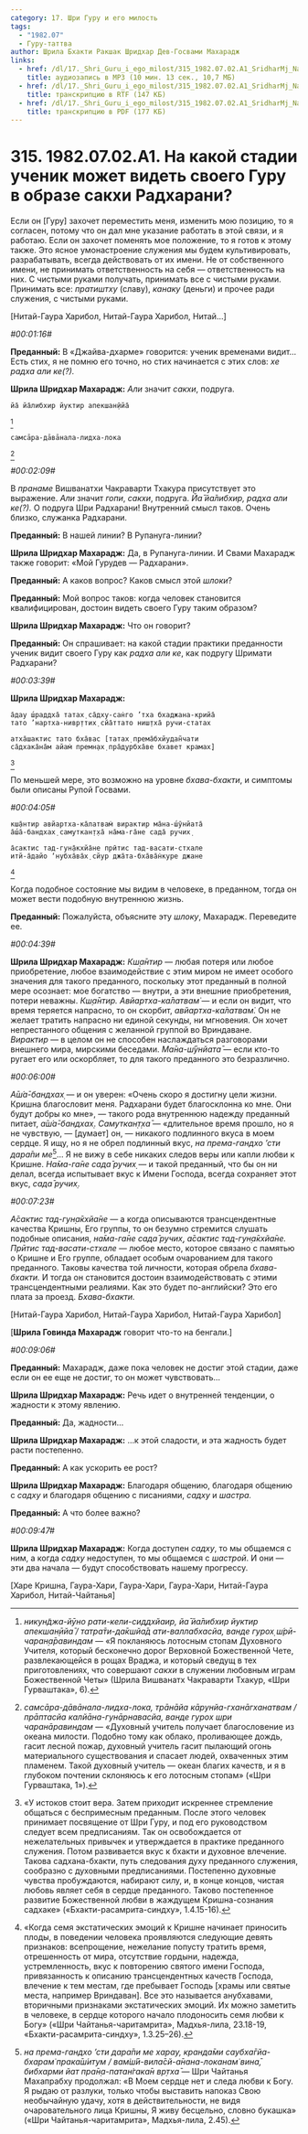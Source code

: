 ```yaml
---
category: 17. Шри Гуру и его милость
tags:
  - "1982.07"
  - Гуру-таттва
author: Шрила Бхакти Ракшак Шридхар Дев-Госвами Махарадж
links:
  - href: /dl/17._Shri_Guru_i_ego_milost/315_1982.07.02.A1_SridharMj_Na_kakoj_stadii_uchenik_mozhet_videt_svoego_Guru_v_obraze_sakhi_Radharani.mp3
    title: аудиозапись в MP3 (10 мин. 13 сек., 10,7 МБ)
  - href: /dl/17._Shri_Guru_i_ego_milost/315_1982.07.02.A1_SridharMj_Na_kakoj_stadii_uchenik_mozhet_videt_svoego_Guru_v_obraze_sakhi_Radharani.rtf
    title: транскрипцию в RTF (147 КБ)
  - href: /dl/17._Shri_Guru_i_ego_milost/315_1982.07.02.A1_SridharMj_Na_kakoj_stadii_uchenik_mozhet_videt_svoego_Guru_v_obraze_sakhi_Radharani.pdf
    title: транскрипцию в PDF (177 КБ)
---
```


# 315. 1982.07.02.A1. На какой стадии ученик может видеть своего Гуру в образе сакхи Радхарани?

Если он [Гуру] захочет переместить меня, изменить мою позицию, то я согласен, потому что он дал мне указание работать в этой связи, и я работаю. Если он захочет поменять мое положение, то я готов к этому также. Это ясное умонастроение служения мы будем культивировать, разрабатывать, всегда действовать от их имени. Не от собственного имени, не принимать ответственность на себя — ответственность на них. С чистыми руками получать, принимать все с чистыми руками. Принимать все: *пратиштху* (славу), *канаку* (деньги) и прочее ради служения, с чистыми руками.

[Нитай-Гаура Харибол, Нитай-Гаура Харибол, Нитай…]

*#00:01:16#*

**Преданный:** В «Джайва-дхарме» говорится: ученик временами видит… Есть стих, я не помню его точно, но стих начинается с этих слов: *хе радха али ке(?).*

**Шрила Шридхар Махарадж:** *Али* значит *сакхи*, подруга.

    йа̄ йа̄либхир йуктир апекшан̣ӣйа̄
[^_ftn1]

    самсāра-дāвāнала-лидха-лока
[^_ftn2]

*#00:02:09#*

В *пранаме* Вишванатхи Чакраварти Тхакура присутствует это выражение. *Али* значит *гопи*, *сакхи*, подруга. *Йа̄ йа̄либхир,* *радха али ке(?).* О подруга Шри Радхарани! Внутренний смысл таков. Очень близко, служанка Радхарани.

**Преданный:** В нашей линии? В Рупануга-линии?

**Шрила Шридхар Махарадж:** Да, в Рупануга-линии. И Свами Махарадж также говорит: «Мой Гурудев — Радхарани».

**Преданный:** А каков вопрос? Каков смысл этой *шлоки*?

**Преданный:** Мой вопрос таков: когда человек становится квалифицирован, достоин видеть своего Гуру таким образом?

**Шрила Шридхар Махарадж:** Что он говорит?

**Преданный:** Он спрашивает: на какой стадии практики преданности ученик видит своего Гуру как *радха али ке*, как подругу Шримати Радхарани?

*#00:03:39#*

**Шрила Шридхар Махарадж:**

    а̄дау ш́раддха̄ татах̣ са̄дху-сан̇го ’тха бхаджана-крийа̄
    тато ’нартха-нивр̣ттих̣ сйа̄ттато ниш̣тха̄ ручи-статах

    атха̄шактис тато бха̄вас [татах̣ према̄бхйудан̃чати
    са̄дхака̄на̄м айам̇ премн̣ах̣ пра̄дурбха̄ве бхавет крамах̣]
[^_ftn3]

По меньшей мере, это возможно на уровне *бхава-бхакти*, и симптомы были описаны Рупой Госвами.

*#00:04:05#*

    кш̣а̄нтир авйартха-ка̄латвам̇ вирактир ма̄на-ш́ӯнйата̄
    а̄ш́а̄-бандхах̣ самуткан̣т̣ха̄ на̄ма-га̄не сада̄ ручих̣

    а̄сактис тад-гун̣а̄кхйа̄не прӣтис тад-васати-стхале
    итй-а̄дайо ‘нубха̄ва̄х̣ сйур джа̄та-бха̄ва̄н̇куре джане
[^_ftn4]

Когда подобное состояние мы видим в человеке, в преданном, тогда он может вести подобную внутреннюю жизнь.

**Преданный:** Пожалуйста, объясните эту *шлоку*, Махарадж. Переведите ее.

*#00:04:39#*

**Шрила Шридхар Махарадж:** *Кш̣а̄нтир* — любая потеря или любое приобретение, любое взаимодействие с этим миром не имеет особого значения для такого преданного, поскольку этот преданный в полной мере осознает: мое богатство — внутри, а эти внешние приобретения, потери неважны. *Кш̣а̄нтир. Авйартха-ка̄латвам̇* — и если он видит, что время теряется напрасно, то он скорбит, *авйартха-ка̄латвам̇.* Он не желает тратить напрасно ни единой секунды, ни мгновения. Он хочет непрестанного общения с желанной группой во Вриндаване. *Вирактир* — в целом он не способен наслаждаться разговорами внешнего мира, мирскими беседами. *Ма̄на-ш́ӯнйата̄* — если кто-то ругает его или оскорбляет, то для такого преданного это безразлично.

*#00:06:00#*

*А̄ш́а̄-бандхах̣* — и он уверен: «Очень скоро я достигну цели жизни. Кришна благословит меня. Радхарани будет благосклонна ко мне. Они будут добры ко мне», — такого рода внутреннюю надежду преданный питает, *а̄ш́а̄-бандхах̣*. *Самуткан̣т̣ха̄* — «длительное время прошло, но я не чувствую, — [думает] он, — никакого подлинного вкуса в моем сердце. Я ищу, но я не обрел подлинный вкус, *на према-гандхо ’сти дара̄пи ме*[^_ftn5]… Я не вижу в себе никаких следов веры или капли любви к Кришне. *На̄ма-га̄не сада̄ ручих̣* — и такой преданный, что бы он ни делал, всегда испытывает вкус к Имени Господа, всегда сохраняет этот вкус, *сада̄ ручих̣*.

*#00:07:23#*

*А̄сактис тад-гун̣а̄кхйа̄не* — а когда описываются трансцендентные качества Кришны, Его группы, то он безумно стремится слушать подобные описания, *на̄ма-га̄не сада̄ ручих̣*, *а̄сактис тад-гун̣а̄кхйа̄не. Прӣтис тад-васати-стхале* — любое место, которое связано с памятью о Кришне и Его группе, обладает особым очарованием для такого преданного. Таковы качества той личности, которая обрела *бхава-бхакти.* И тогда он становится достоин взаимодействовать с этими трансцендентными реалиями. Как это будет по-английски? Это его плата за проезд. *Бхава-бхакти.*

[Нитай-Гаура Харибол, Нитай-Гаура Харибол, Нитай-Гаура Харибол]

[**Шрила Говинда Махарадж** говорит что-то на бенгали.]

*#00:09:06#*

**Преданный:** Махарадж, даже пока человек не достиг этой стадии, даже если он ее еще не достиг, то он может чувствовать…

**Шрила Шридхар Махарадж:** Речь идет о внутренней тенденции, о жадности к этому явлению.

**Преданный:** Да, жадности…

**Шрила Шридхар Махарадж:** …к этой сладости, и эта жадность будет расти постепенно.

**Преданный:** А как ускорить ее рост?

**Шрила Шридхар Махарадж:** Благодаря общению, благодаря общению с *садху* и благодаря общению с писаниями, *садху* и *шастра.*

**Преданный:** А что более важно?

*#00:09:47#*

**Шрила Шридхар Махарадж:** Когда доступен *садху*, то мы общаемся с ним, а когда *садху* недоступен, то мы общаемся с *шастрой*. И они — эти два начала — будут способствовать нашему прогрессу.

[Харе Кришна, Гаура-Хари, Гаура-Хари, Гаура-Хари, Нитай-Гаура Харибол, Нитай-Чайтанья]



[^_ftn1]: *никун̃джа-йӯно рати-кели-сиддхйаир, йа̄ йа̄либхир йуктир апекшан̣ӣйа̄ / татра̄ти-да̄кшйа̄д ати-валлабхасйа, ванде гурох̣ ш́рӣ-чаран̣а̄равиндам* — «Я покланяюсь лотосным стопам Духовного Учителя, который бесконечно дорог Верховной Божественной Чете, развлекающейся в рощах Враджа, и который сведущ в тех приготовлениях, что совершают *сакхи* в служении любовным играм Божественной Четы» (Шрила Вишванатх Чакраварти Тхакур, «Шри Гурваштака», 6).

[^_ftn2]: *самсāра-дāвāнала-лидха-лока, трāнāйа кāрунйа-гханāгханатвам / прāптасйа калйāна-гунāрнавасйа, ванде гурох шри чаранāравиндам* — «Духовный учитель получает благословение из океана милости. Подобно тому как облако, проливающее дождь, гасит лесной пожар, духовный учитель гасит пылающий огонь материального существования и спасает людей, охваченных этим пламенем. Такой духовный учитель — океан благих качеств, и я в глубоком почтении склоняюсь к его лотосным стопам» («Шри Гурваштака, 1»).

[^_ftn3]: «У истоков стоит вера. Затем приходит искреннее стремление общаться с беспримесным преданным. После этого человек принимает посвящение от Шри Гуру, и под его руководством следует всем предписаниям. Так он освобождается от нежелательных привычек и утверждается в практике преданного служения. Потом развивается вкус к бхакти и духовное влечение. Такова садхана-бхакти, путь следования духу преданного служения, сообразно с духовными предписаниями. Постепенно духовные чувства пробуждаются, набирают силу, и, в конце концов, чистая любовь являет себя в сердце преданного. Таково постепенное развитие Божественной любви в жаждущем Кришна-сознания садхаке» («Бхакти-расамрита-синдху», 1.4.15-16).

[^_ftn4]: «Когда семя экстатических эмоций к Кришне начинает приносить плоды, в поведении человека проявляются следующие девять признаков: всепрощение, нежелание попусту тратить время, отрешенность от мира, отсутствие гордыни, надежда, устремленность, вкус к повторению святого имени Господа, привязанность к описанию трансцендентных качеств Господа, влечение к тем местам, где пребывает Господь [храмы или святые места, например Вриндаван]. Все это называется анубхавами, вторичными признаками экстатических эмоций. Их можно заметить в человеке, в сердце которого начало плодоносить семя любви к Богу» («Шри Чайтанья-чаритамрита», Мадхья-лила, 23.18-19, «Бхакти-расамрита-синдху», 1.3.25–26).

[^_ftn5]: *на према-гандхо ’сти дара̄пи ме харау, кранда̄ми саубха̄гйа-бхарам̇ прака̄ш́итум / вам̇ш́ӣ-вила̄сй-а̄нана-локанам̇ вина̄, бибхарми йат пра̄н̣а-патан̇гака̄н вр̣тха̄* — Шри Чайтанья Махапрабху продолжал: «В Моем сердце нет и следа любви к Богу. Я рыдаю от разлуки, только чтобы выставить напоказ Свою необычайную удачу, хотя в действительности, не видя очаровательного лица Кришны, Я живу бесцельно, словно букашка» («Шри Чайтанья-чаритамрита», Мадхья-лила, 2.45).

